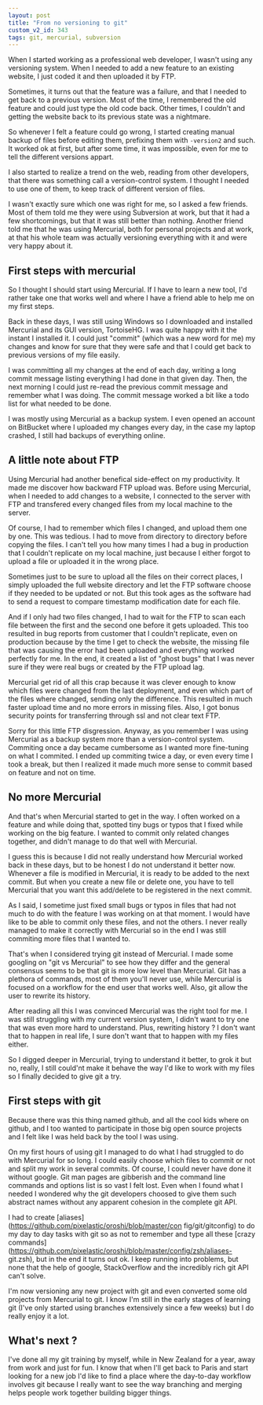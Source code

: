 ```yaml
---
layout: post
title: "From no versioning to git"
custom_v2_id: 343
tags: git, mercurial, subversion
---
```


When I started working as a professional web developer, I wasn't using any
versioning system. When I needed to add a new feature to an existing website,
I just coded it and then uploaded it by FTP.

Sometimes, it turns out that the feature was a failure, and that I needed to
get back to a previous version. Most of the time, I remembered the old feature
and could just type the old code back. Other times, I couldn't and getting the
website back to its previous state was a nightmare.

So whenever I felt a feature could go wrong, I started creating manual backup
of files before editing them, prefixing them with `-version2` and such. It
worked ok at first, but after some time, it was impossible, even for me to
tell the different versions appart.

I also started to realize a trend on the web, reading from other developers,
that there was something call a version-control system. I thought I needed to
use one of them, to keep track of different version of files.

I wasn't exactly sure which one was right for me, so I asked a few friends.
Most of them told me they were using Subversion at work, but that it had a few
shortcomings, but that it was still better than nothing. Another friend told
me that he was using Mercurial, both for personal projects and at work, at
that his whole team was actually versioning everything with it and were very
happy about it.

## First steps with mercurial

So I thought I should start using Mercurial. If I have to learn a new tool,
I'd rather take one that works well and where I have a friend able to help me
on my first steps.

Back in these days, I was still using Windows so I downloaded and installed
Mercurial and its GUI version, TortoiseHG. I was quite happy with it the
instant I installed it. I could just "commit" (which was a new word for me) my
changes and know for sure that they were safe and that I could get back to
previous versions of my file easily.

I was committing all my changes at the end of each day, writing a long commit
message listing everything I had done in that given day. Then, the next
morning I could just re-read the previous commit message and remember what I
was doing. The commit message worked a bit like a todo list for what needed to
be done.

I was mostly using Mercurial as a backup system. I even opened an account on
BitBucket where I uploaded my changes every day, in the case my laptop
crashed, I still had backups of everything online.

## A little note about FTP

Using Mercurial had another benefical side-effect on my productivity. It made
me discover how backward FTP upload was. Before using Mercurial, when I needed
to add changes to a website, I connected to the server with FTP and transfered
every changed files from my local machine to the server.

Of course, I had to remember which files I changed, and upload them one by
one. This was tedious. I had to move from directory to directory before
copying the files. I can't tell you how many times I had a bug in production
that I couldn't replicate on my local machine, just because I either forgot to
upload a file or uploaded it in the wrong place.

Sometimes just to be sure to upload all the files on their correct places, I
simply uploaded the full website directory and let the FTP software choose if
they needed to be updated or not. But this took ages as the software had to
send a request to compare timestamp modification date for each file.

And if I only had two files changed, I had to wait for the FTP to scan each
file between the first and the second one before it gets uploaded. This too
resulted in bug reports from customer that I couldn't replicate, even on
production because by the time I get to check the website, the missing file
that was causing the error had been uploaded and everything worked perfectly
for me. In the end, it created a list of "ghost bugs" that I was never sure if
they were real bugs or created by the FTP upload lag.

Mercurial get rid of all this crap because it was clever enough to know which
files were changed from the last deployment, and even which part of the files
where changed, sending only the difference. This resulted in much faster
upload time and no more errors in missing files. Also, I got bonus security
points for transferring through ssl and not clear text FTP.

Sorry for this little FTP disgression. Anyway, as you remember I was using
Mercurial as a backup system more than a version-control system. Commiting
once a day became cumbersome as I wanted more fine-tuning on what I commited.
I ended up commiting twice a day, or even every time I took a break, but then
I realized it made much more sense to commit based on feature and not on time.

## No more Mercurial

And that's when Mercurial started to get in the way. I often worked on a
feature and while doing that, spotted tiny bugs or typos that I fixed while
working on the big feature. I wanted to commit only related changes together,
and didn't manage to do that well with Mercurial.

I guess this is because I did not really understand how Mercurial worked back
in these days, but to be honest I do not understand it better now. Whenever a
file is modified in Mercurial, it is ready to be added to the next commit. But
when you create a new file or delete one, you have to tell Mercurial that you
want this add/delete to be registered in the next commit.

As I said, I sometime just fixed small bugs or typos in files that had not
much to do with the feature I was working on at that moment. I would have like
to be able to commit only these files, and not the others. I never really
managed to make it correctly with Mercurial so in the end I was still
commiting more files that I wanted to.

That's when I considered trying git instead of Mercurial. I made some googling
on "git vs Mercurial" to see how they differ and the general consensus seems
to be that git is more low level than Mercurial. Git has a plethora of
commands, most of them you'll never use, while Mercurial is focused on a
workflow for the end user that works well. Also, git allow the user to rewrite
its history.

After reading all this I was convinced Mercurial was the right tool for me. I
was still struggling with my current version system, I didn't want to try one
that was even more hard to understand. Plus, rewriting history ? I don't want
that to happen in real life, I sure don't want that to happen with my files
either.

So I digged deeper in Mercurial, trying to understand it better, to grok it
but no, really, I still could'nt make it behave the way I'd like to work with
my files so I finally decided to give git a try.

## First steps with git

Because there was this thing named github, and all the cool kids where on
github, and I too wanted to participate in those big open source projects and
I felt like I was held back by the tool I was using.

On my first hours of using git I managed to do what I had struggled to do with
Mercurial for so long. I could easily choose which files to commit or not and
split my work in several commits. Of course, I could never have done it
without google. Git man pages are gibberish and the command line commands and
options list is so vast I felt lost. Even when I found what I needed I
wondered why the git developers choosed to give them such abstract names
without any apparent cohesion in the complete git API.

I had to create [aliases](https://github.com/pixelastic/oroshi/blob/master/con
fig/git/gitconfig) to do my day to day tasks with git so as not to remember
and type all these [crazy
commands](https://github.com/pixelastic/oroshi/blob/master/config/zsh/aliases-
git.zsh), but in the end it turns out ok. I keep running into problems, but
none that the help of google, StackOverflow and the incredibly rich git API
can't solve.

I'm now versioning any new project with git and even converted some old
projects from Mercurial to git. I know I'm still in the early stages of
learning git (I've only started using branches extensively since a few weeks)
but I do really enjoy it a lot.

## What's next ?

I've done all my git training by myself, while in New Zealand for a year, away
from work and just for fun. I know that when I'll get back to Paris and start
looking for a new job I'd like to find a place where the day-to-day workflow
involves git because I really want to see the way branching and merging helps
people work together building bigger things.